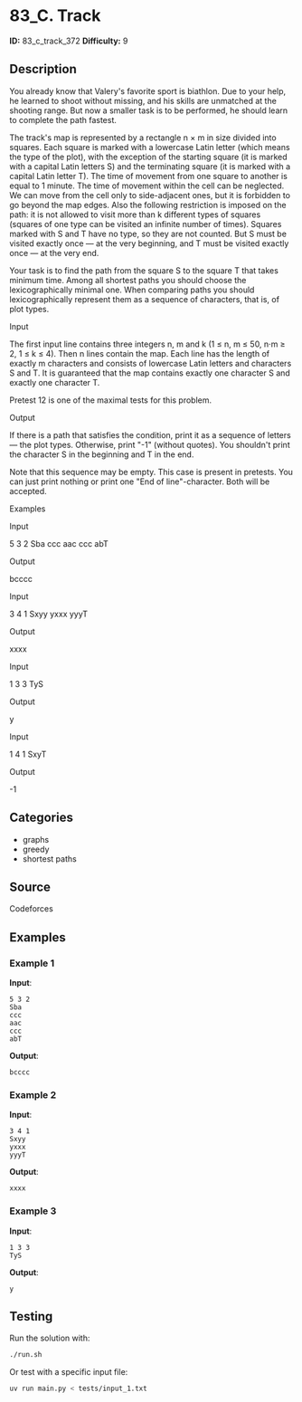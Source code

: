 # 83_C. Track

**ID:** 83_c_track_372
**Difficulty:** 9

## Description

You already know that Valery's favorite sport is biathlon. Due to your help, he learned to shoot without missing, and his skills are unmatched at the shooting range. But now a smaller task is to be performed, he should learn to complete the path fastest.

The track's map is represented by a rectangle n × m in size divided into squares. Each square is marked with a lowercase Latin letter (which means the type of the plot), with the exception of the starting square (it is marked with a capital Latin letters S) and the terminating square (it is marked with a capital Latin letter T). The time of movement from one square to another is equal to 1 minute. The time of movement within the cell can be neglected. We can move from the cell only to side-adjacent ones, but it is forbidden to go beyond the map edges. Also the following restriction is imposed on the path: it is not allowed to visit more than k different types of squares (squares of one type can be visited an infinite number of times). Squares marked with S and T have no type, so they are not counted. But S must be visited exactly once — at the very beginning, and T must be visited exactly once — at the very end.

Your task is to find the path from the square S to the square T that takes minimum time. Among all shortest paths you should choose the lexicographically minimal one. When comparing paths you should lexicographically represent them as a sequence of characters, that is, of plot types.

Input

The first input line contains three integers n, m and k (1 ≤ n, m ≤ 50, n·m ≥ 2, 1 ≤ k ≤ 4). Then n lines contain the map. Each line has the length of exactly m characters and consists of lowercase Latin letters and characters S and T. It is guaranteed that the map contains exactly one character S and exactly one character T.

Pretest 12 is one of the maximal tests for this problem.

Output

If there is a path that satisfies the condition, print it as a sequence of letters — the plot types. Otherwise, print "-1" (without quotes). You shouldn't print the character S in the beginning and T in the end.

Note that this sequence may be empty. This case is present in pretests. You can just print nothing or print one "End of line"-character. Both will be accepted.

Examples

Input

5 3 2
Sba
ccc
aac
ccc
abT


Output

bcccc


Input

3 4 1
Sxyy
yxxx
yyyT


Output

xxxx


Input

1 3 3
TyS


Output

y


Input

1 4 1
SxyT


Output

-1

## Categories

- graphs
- greedy
- shortest paths

## Source

Codeforces

## Examples

### Example 1

**Input**:
```
5 3 2
Sba
ccc
aac
ccc
abT
```

**Output**:
```
bcccc
```

### Example 2

**Input**:
```
3 4 1
Sxyy
yxxx
yyyT
```

**Output**:
```
xxxx
```

### Example 3

**Input**:
```
1 3 3
TyS
```

**Output**:
```
y
```


## Testing

Run the solution with:

```bash
./run.sh
```

Or test with a specific input file:

```bash
uv run main.py < tests/input_1.txt
```

